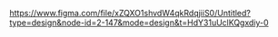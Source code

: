 https://www.figma.com/file/xZQXO1shvdW4qkRdqjiiS0/Untitled?type=design&node-id=2-147&mode=design&t=HdY31uUclKQgxdiy-0
